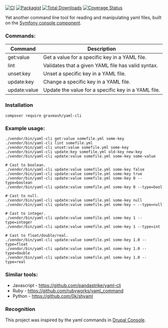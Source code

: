 [![CI](https://github.com/grasmash/yaml-cli/actions/workflows/php.yml/badge.svg)](https://github.com/grasmash/yaml-cli/actions/workflows/php.yml) [![Packagist](https://img.shields.io/packagist/v/grasmash/yaml-cli.svg)](https://packagist.org/packages/grasmash/yaml-cli) [![Total Downloads](https://poser.pugx.org/grasmash/yaml-cli/downloads)](https://packagist.org/packages/grasmash/yaml-cli) [![Coverage Status](https://coveralls.io/repos/github/grasmash/yaml-cli/badge.svg?branch=master)](https://coveralls.io/github/grasmash/yaml-cli?branch=master)

Yet another  command line tool for reading and manipulating yaml files, built on the [Symfony console component](http://symfony.com/doc/current/components/console.html).

### Commands:


| Command      | Description                                         |
|--------------| ----------------------------------------------------|
| get:value    | Get a value for a specific key in a YAML file.      |
| lint         | Validates that a given YAML file has valid syntax.  |
| unset:key    | Unset a specific key in a YAML file.                |
| update:key   | Change a specific key in a YAML file.               |
| update:value | Update the value for a specific key in a YAML file. |

### Installation

    composer require grasmash/yaml-cli

### Example usage:

    ./vendor/bin/yaml-cli get:value somefile.yml some-key
    ./vendor/bin/yaml-cli lint somefile.yml
    ./vendor/bin/yaml-cli unset:value somefile.yml some-key
    ./vendor/bin/yaml-cli update:key somefile.yml old-key new-key
    ./vendor/bin/yaml-cli update:value somefile.yml some-key some-value

    # Cast to boolean.
    ./vendor/bin/yaml-cli update:value somefile.yml some-key false
    ./vendor/bin/yaml-cli update:value somefile.yml some-key true
    ./vendor/bin/yaml-cli update:value somefile.yml some-key 0 --type=boolean
    ./vendor/bin/yaml-cli update:value somefile.yml some-key 0 --type=bool

    # Cast to null.
    ./vendor/bin/yaml-cli update:value somefile.yml some-key null
    ./vendor/bin/yaml-cli update:value somefile.yml some-key ~ --type=null

    # Cast to integer.
    ./vendor/bin/yaml-cli update:value somefile.yml some-key 1 --type=integer
    ./vendor/bin/yaml-cli update:value somefile.yml some-key 1 --type=int

    # Cast to float/double/real.
    ./vendor/bin/yaml-cli update:value somefile.yml some-key 1.0 --type=float
    ./vendor/bin/yaml-cli update:value somefile.yml some-key 1.0 --type=double
    ./vendor/bin/yaml-cli update:value somefile.yml some-key 1.0 --type=real

### Similar tools:

- Javascript - https://github.com/pandastrike/yaml-cli
- Ruby - https://github.com/rubyworks/yaml_command
- Python - https://github.com/0k/shyaml

### Recognition

This project was inspired by the yaml commands in [Drupal Console](https://drupalconsole.com/).
